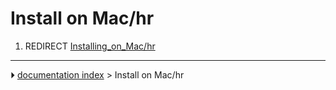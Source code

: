 # Install on Mac/hr
1.  REDIRECT [Installing_on_Mac/hr](Installing_on_Mac/hr.md)



---
⏵ [documentation index](../README.md) > Install on Mac/hr
